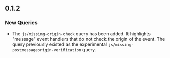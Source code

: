 ## 0.1.2

### New Queries

* The `js/missing-origin-check` query has been added. It highlights "message" event handlers that do not check the origin of the event.
  The query previously existed as the experimental `js/missing-postmessageorigin-verification` query.
